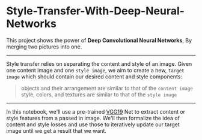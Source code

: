 # Style-Transfer-With-Deep-Neural-Networks

This project shows the power of __Deep Convolutional Neural Networks__, By merging two pictures into one.
***
Style transfer relies on separating the content and style of an image. Given one content image and one ` style image `, we aim to create a new, ` target image ` which should contain our desired content and style components:
> objects and their arrangement are similar to that of the ` content image `
> style, colors, and textures are similar to that of the ` style image `

***
In this notebook, we'll use a pre-trained [VGG19](https://www.programcreek.com/python/example/108006/torchvision.models.vgg19) Net to extract content or style features from a passed in image. We'll then formalize the idea of content and style losses and use those to iteratively update our target image until we get a result that we want.
